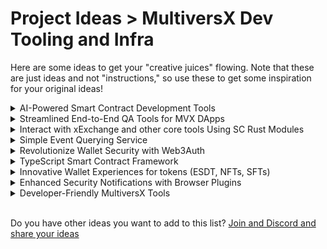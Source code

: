 # Project Ideas > MultiversX Dev Tooling and Infra

Here are some ideas to get your "creative juices" flowing. Note that these are just ideas and not "instructions," so use these to get some inspiration for your original ideas!

<details>

<summary>AI-Powered Smart Contract Development Tools</summary>

Develop AI-assisted tools for easier smart contract documentation generation, robust auditing that provides security recommendations and best practice recommendations for general coding patterns and complex coding patterns like cross-shard callback error handling and enhanced gas estimation etc. Ideally these tools should have seamless integration with developer platforms like Visual Studio Code and GitHub.

</details>

<details>

<summary>Streamlined End-to-End QA Tools for MVX DApps</summary>

**This is one of the most requested features from existing MultiversX Ecosystem projects.** Create an end-to-end automated quality assurance framework tailored for MultiversX DApps that have integrated wallets via SDK Core or other frameworks, automating the testing process of app features that also require wallet interactions. A perfect example would be a framework or "starter projects" for end-to-end testing using a tool like [Cypress.io](https://www.cypress.io/)

</details>

<details>

<summary>Interact with xExchange and other core tools Using SC Rust Modules</summary>

Create SC Rust modules for effortless on-chain interactions with xExchange and other popular MultiversX blockchain ecosystem tools, making composability between various ecosystem tools more seamless.

</details>

<details>

<summary>Simple Event Querying Service</summary>

Build an Event querying service akin to the service [The Graph](https://thegraph.com/) provides, simplifying blockchain data access without the need for custom indexing solutions, saving time for developers and boosting user experience of DApps.

</details>

<details>

<summary>Revolutionize Wallet Security with Web3Auth</summary>

Embark on the journey to develop a secure and user-friendly wallet abstraction service similar to [Web3Auth](https://web3auth.io/), enhancing the safety of blockchain transactions. Ideally, the solution should not be a centralized, custodial solution (e.g., storing wallers on behalf of users in a database); instead, it should be a dynamic, deterministic, and non-custodial solution. This is a complex challenge but will benefit many projects in the Ecosystem.

</details>

<details>

<summary>TypeScript Smart Contract Framework</summary>

Introduce a TypeScript-based smart contract framework, widening the MultiversX developer community by offering a more accessible language for building "simple" smart contracts.&#x20;

</details>

<details>

<summary>Innovative Wallet Experiences for tokens (ESDT, NFTs, SFTs)</summary>

Innovate and design new wallet experiences dedicated to ESDT, NFTs, SFTs, and other blockchain assets, enhancing user engagement and functionality.

</details>

<details>

<summary>Enhanced Security Notifications with Browser Plugins</summary>

Develop browser plugins that proactively notify users of potential security issues when visiting MultiversX sites or decentralized applications (dApps), safeguarding their digital assets and preventing scams, "wallet drains" or "rug pulls."

</details>

<details>

<summary>Developer-Friendly MultiversX Tools</summary>

Create libraries, SDKs, toolkits, and resources aimed at simplifying MultiversX DApp development, reducing the learning curve for newcomers, and empowering developers to build with ease.

</details>

\
Do you have other ideas you want to add to this list? [Join and Discord and share your ideas](../../../pre-aithra/tech-support-discord/)
